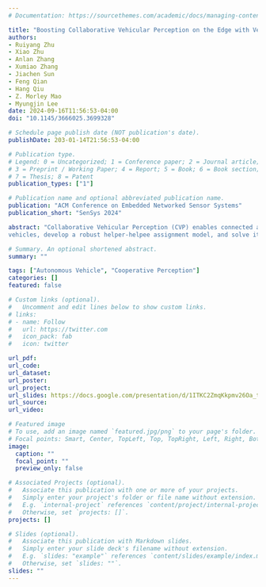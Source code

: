```yaml
---
# Documentation: https://sourcethemes.com/academic/docs/managing-content/

title: "Boosting Collaborative Vehicular Perception on the Edge with Vehicle-to-Vehicle Communication"
authors: 
- Ruiyang Zhu
- Xiao Zhu
- Anlan Zhang
- Xumiao Zhang
- Jiachen Sun
- Feng Qian
- Hang Qiu
- Z. Morley Mao
- Myungjin Lee
date: 2024-09-16T11:56:53-04:00
doi: "10.1145/3666025.3699328"

# Schedule page publish date (NOT publication's date).
publishDate: 203-01-14T21:56:53-04:00

# Publication type.
# Legend: 0 = Uncategorized; 1 = Conference paper; 2 = Journal article;
# 3 = Preprint / Working Paper; 4 = Report; 5 = Book; 6 = Book section;
# 7 = Thesis; 8 = Patent
publication_types: ["1"]

# Publication name and optional abbreviated publication name.
publication: "ACM Conference on Embedded Networked Sensor Systems"
publication_short: "SenSys 2024"

abstract: "Collaborative Vehicular Perception (CVP) enables connected and autonomous vehicles (CAVs) to cooperatively extend their views through wirelessly sharing their sensor data. Existing CVP systems employ either a vehicle-to-vehicle (V2V) or vehicle-to-infrastructure (V2I) view exchange paradigm. In this paper, we advocate a hybrid CVP design: our developed system, Harbor, employs V2I as its fundamental underlying framework, and opportunistically employs V2V to boost the performance. In Harbor, vehicles (helpers) may serve as relays to assist other vehicles (helpees) in reaching an edge node, which performs sensor data merging to produce the extended view. We judiciously partition the workload between the edge and
vehicles, develop a robust helper-helpee assignment model, and solve it efficiently at runtime. We conduct both real-world tests and large-scale emulation experiments using two prevailing CAV applications: drivable space detection and object detection. Our real-world evaluation conducted at one of the world’s first purpose-built autonomous driving testbeds demonstrates that Harbor outperforms state-of-the-art V2V- or V2I-only CVP schemes by up to 36% in detection accuracy, resulting in significantly fewer collisions under dangerous driving scenarios."

# Summary. An optional shortened abstract.
summary: ""

tags: ["Autonomous Vehicle", "Cooperative Perception"]
categories: []
featured: false

# Custom links (optional).
#   Uncomment and edit lines below to show custom links.
# links:
# - name: Follow
#   url: https://twitter.com
#   icon_pack: fab
#   icon: twitter

url_pdf:
url_code: 
url_dataset: 
url_poster:
url_project:
url_slides: https://docs.google.com/presentation/d/1ITKC2ZmqKkpmv26Oa_t30NzJffxNnzoN/edit?usp=drive_link&ouid=101814994481171285009&rtpof=true&sd=true
url_source:
url_video: 

# Featured image
# To use, add an image named `featured.jpg/png` to your page's folder. 
# Focal points: Smart, Center, TopLeft, Top, TopRight, Left, Right, BottomLeft, Bottom, BottomRight.
image:
  caption: ""
  focal_point: ""
  preview_only: false

# Associated Projects (optional).
#   Associate this publication with one or more of your projects.
#   Simply enter your project's folder or file name without extension.
#   E.g. `internal-project` references `content/project/internal-project/index.md`.
#   Otherwise, set `projects: []`.
projects: []

# Slides (optional).
#   Associate this publication with Markdown slides.
#   Simply enter your slide deck's filename without extension.
#   E.g. `slides: "example"` references `content/slides/example/index.md`.
#   Otherwise, set `slides: ""`.
slides: ""
---
```

